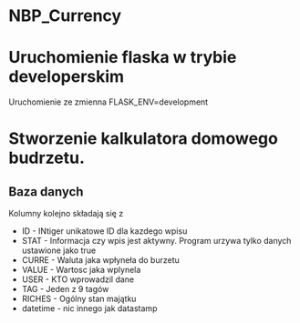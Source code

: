 # NBP_Currency

# Uruchomienie flaska w trybie developerskim 

Uruchomienie ze zmienna 
FLASK_ENV=development

# Stworzenie kalkulatora domowego budrzetu. 


## Baza danych
Kolumny kolejno składają się z 
* ID - INtiger unikatowe ID dla kazdego wpisu
* STAT - Informacja czy wpis jest aktywny. Program urzywa tylko danych ustawione jako true
* CURRE - Waluta jaka wpłyneła do burzetu
* VALUE - Wartosc jaka wplynela 
* USER - KTO wprowadzil dane
* TAG  - Jeden z 9 tagów 
* RICHES - Ogólny stan majątku
* datetime - nic innego jak datastamp

